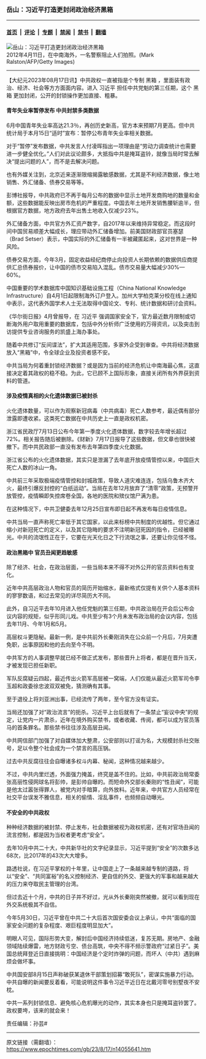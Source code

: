 ### 岳山：习近平打造更封闭政治经济黑箱

---

#### [首页](../../../..?n14055641) &nbsp;|&nbsp; [评论](../../../../../epoch-comment?n14055641) &nbsp;|&nbsp; [专题](../../../../../epoch-special?n14055641) &nbsp;|&nbsp; [禁闻](../../../../../epoch-news?n14055641) &nbsp;|&nbsp; [禁书](../../../../../books?n14055641) &nbsp;|&nbsp; [翻墙](https://github.com/gfw-breaker/nogfw/blob/master/README.md?n14055641)


<div><img alt="岳山：习近平打造更封闭政治经济黑箱" class="attachment-djy_600_400 size-djy_600_400 wp-post-image" src="https://i.epochtimes.com/assets/uploads/2023/01/id13914709-ind142652449-700x420-600x400.jpg"/>
<div class="caption">
 2012年4月11日，在中南海外，一名警察阻止人们拍照。(Mark Ralston/AFP/Getty Images)
</div></div><hr/><div class="post_content" id="artbody" itemprop="articleBody">
 <!-- article content begin -->
 <p>
  【大纪元2023年08月17日讯】中共政权一直被指是个专制
  <ok href="https://www.epochtimes.com/gb/tag/%E9%BB%91%E7%AE%B1.html">
   黑箱
  </ok>
  ，里面装有政治、经济、社会等方方面面内容。进入
  <ok href="https://www.epochtimes.com/gb/tag/%E4%B9%A0%E8%BF%91%E5%B9%B3.html">
   习近平
  </ok>
  担任中共党魁的第三任期，这个
  <ok href="https://www.epochtimes.com/gb/tag/%E9%BB%91%E7%AE%B1.html">
   黑箱
  </ok>
  更加封闭，公开的封锁操作更加直接、粗暴。
 </p>
 <h4>
  青年失业率暂停发布 中共封禁多类数据
 </h4>
 <p>
  6月中国青年失业率高达21.3％，再创历史新高，官方本来预期7月更高。但中共统计局于本月15日“适时”宣布：暂停公布青年失业率相关数据。
 </p>
 <p>
  对于“暂停”发布数据，中共发言人付凌晖指出一项理由是“劳动力调查统计也需要进一步健全优化。”人们对此议论颇多，大抵指中共是掩耳盗铃，就像当局时常去解决“提出问题的人”，而不是去解决问题。
 </p>
 <p>
  也有外媒关注到，北京近来逐渐限缩揭露敏感数据，尤其是不利经济数据，像土地销售、外汇储备、债券交易等等。
 </p>
 <p>
  彭博社报导，中共政府已不再于每月公布的数据中显示土地开发商购地的数量和金额，这些数据能反映出房市危机的严重程度。中国去年土地开发销售腰斩逾半，但根据官方数据，地方政府去年出售土地收入仅减少23%。
 </p>
 <p>
  外汇储备方面，中共官方外汇资产数字，自2017年以来维持异常稳定。而这段时间中国贸易顺差大幅成长，理应带动外汇储备增加。前美国财政部官员塞瑟（Brad Setser）表示，中国实际的外汇储备有一半被藏匿起来，这对世界是一种风险。
 </p>
 <p>
  债券交易方面，今年3月，固定收益经纪商停止向投资人长期依赖的数据供应商提供汇总债券报价，让中国的债市交易陷入混乱。债市交易量大幅减少30%—60%。
 </p>
 <p>
  中国重要的学术数据库中国知识基础设施工程（China National Knowledge Infrastructure）自4月1日起限制海外订户登入。加州大学柏克莱分校在线上通知中表示，这代表外国学术人士无法取得中国论文、专利、统计数据和研讨会资料。
 </p>
 <p>
  《华尔街日报》4月曾报导，在
  <ok href="https://www.epochtimes.com/gb/tag/%E4%B9%A0%E8%BF%91%E5%B9%B3.html">
   习近平
  </ok>
  强调国家安全下，官方最近数月限制或切断海外用户取用重要的数据库，包括中外分析师广泛使用的万得资讯，以及突击到访提供专业咨询服务的凯盛上海办事处。
 </p>
 <p>
  随着中共修订“反间谍法”，扩大其适用范围，多家外企受到审查。中共将经济数据放入“黑箱”中，令全球企业及投资者感不安。
 </p>
 <p>
  中共当局为何着重封锁经济数据？或是因为当前的经济危机让中南海最心焦，这直接决定着其政权的稳不稳。为此，它已顾不上国际形象，直接关闭所有外界获到资料的管道。
 </p>
 <h4>
  涉及疫情真相的火化遗体数据已被封杀
 </h4>
 <p>
  火化遗体数量，可以作为观察新冠病毒（中共病毒）死亡人数参考，最近偶有部分泄露即遭收紧。这类死亡数据在中共历史上一直是政权机密。
 </p>
 <p>
  浙江省民政厅7月13日公布今年第一季度火化遗体数据，数字较去年增长超过72%。相关报告随后被删除。《财新》7月17日报导了这些数据，但文章也很快被撤下。而中共民政部一直没有发布去年第四季度火化数据。
 </p>
 <p>
  浙江省公布的火化遗体数据，其实只是泄漏了去年底开放疫情管控以来，中国巨大死亡人数的冰山一角。
 </p>
 <p>
  中共前三年采取极端疫情管控和封城政策，导致人道灾难连连，包括乌鲁木齐大火，最终引爆反封控的“白纸运动”。当局在去年12月放弃了“清零”政策，无预警开放管控，疫情瞬即失控席卷全国，各地的医院和殡仪馆尸满为患。
 </p>
 <p>
  在这种情况下，中共卫健委去年12月25日宣布即日起不再发布每日疫情信息。
 </p>
 <p>
  中共当局一直声称死亡率低于其它国家，以此来标榜中共制度的优越性。但它通过缩小对新冠死亡的定义，以及其它隐䀲的要求不注明新冠死因的指令，已经被曝光。中共的流氓性正在于，它要在光天化日之下行流氓之事，还要让你见怪不怪。
 </p>
 <h4>
  政治黑箱中 官员丑闻更趋敏感
 </h4>
 <p>
  除了经济、社会，在政治层面，一些当局本来不得不对外公开的官员资料也有变化。
 </p>
 <p>
  近年中共高层政治人物和官员的简历开始缩水，最新格式仅提有关供个人基本资料的寥寥数语，和过去常见的详尽简历大不同。
 </p>
 <p>
  此外，自习近平去年10月进入他任党魁的第三任期，中共政治局在开会后公布会议内容的规矩，似乎形同儿戏。中共至少有3个月未发布政治局的会议内容，包括去年11月、今年1月和5月。
 </p>
 <p>
  高层权斗更隐秘。最新一例，是中共前外长秦刚消失在公众前一个月后，7月突遭免职，出事原因和他的去向至今不明。
 </p>
 <p>
  中共军方的人事调整早就已经不做正式发布，那些晋升上将者，都是在晋升当天，才被发现已担任新职。
 </p>
 <p>
  军队反腐疑云四起，最近传出火箭军高层被一窝端，人们仅能从最近火箭军司令李玉超和政委徐忠波双双被免，猜测确有其事。
 </p>
 <p>
  至于退役上将刘亚洲出事，已经流传了两年，至今官方没有证实。
 </p>
 <p>
  当局还加强了对“政治流言”的扼杀。习近平上台后就有了一条禁止“妄议中央”的规定，让党内一片肃杀，近年在境外购买禁书，或者收藏、传阅，都可以成为官员落马的首条罪名。那些禁书往往涉及高层丑闻。
 </p>
 <p>
  中共网信部门加强了对自媒体加大整肃，公安部则以打谣为名，大规模封杀社交账号，足以令整个社会成为一个禁言的高压锅。
 </p>
 <p>
  过去中共反腐往往会自曝诸多权斗内幕、秘闻，这种情况越来越少。
 </p>
 <p>
  不过，中共内里烂透，外面强力掩盖，终究是盖不住的。比如，中共前政治局常委张高丽性侵网球名将彭帅，是彭帅自曝的。而短命外交部长秦刚的“性丑闻”，可能是他太过嚣张得罪人，被党内对手暗算，向外放料。近年来，中共官方人员经常在社交平台误发不雅信息，相关的偷情、淫乱事件，也频频自动曝光。
 </p>
 <h4>
  不安全的中共政权
 </h4>
 <p>
  种种经济数据的被封禁、停止发布，社会数据被视为政权机密，还有对官场丑闻的流言控制，都是因为当权者更考虑“安全”。
 </p>
 <p>
  去年10月中共二十大，中共新华社的文字纪录显示，习近平提到“安全”的次数多达68次，比2017年的43次大大增多。
 </p>
 <p>
  路透社说，在习近平掌权的十年里，让中国走上了一条越来越专制的道路，将以“安全”、“共同富裕”的名义控制经济、更自信的外交、更强大的军事和越来越大的压力来夺取民主管理的台湾。
 </p>
 <p>
  但过去近十个月，中共的日子并不好过，光从外长秦刚突然被撤，就可以看到现在外交系统极其不自信。
 </p>
 <p>
  今年5月30日，习近平曾在中共二十大后首次国安委会议上承认，中共“面临的国家安全问题的复杂程度、艰巨程度明显加大”。
 </p>
 <p>
  明眼人可见，国际形势大变，解封后中国经济持续低迷，复苏无期。房地产、金融领域陆续爆雷，地方财政亏空、债台高筑，中央不得不频示警政府“过紧日子”。美国总统拜登近日直接挑明：中国经济是个定时炸弹的问题，而坏人（中共）遇到麻烦会做坏事。
 </p>
 <p>
  中共国安部8月15日声称破获某退休干部策划招募“敢死队”，密谋实施暴力行动。中共自曝的新闻要反着看，可能说明这件事令习近平近日在北戴河零号别墅夜不安枕。
 </p>
 <p>
  中共一系列封锁信息、避免核心危机曝光的动作，其实本身也只是掩耳盗铃罢了。政权要垮，该来的就会来！
 </p>
 <p>
  责任编辑：孙芸#
 </p>
 <!-- article content end -->
 <div id="below_article_ad">
 </div>
</div>


---

原文链接（需翻墙）：https://www.epochtimes.com/gb/23/8/17/n14055641.htm